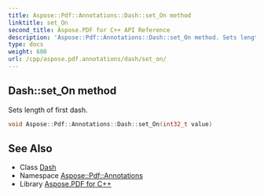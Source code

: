 ```yaml
---
title: Aspose::Pdf::Annotations::Dash::set_On method
linktitle: set_On
second_title: Aspose.PDF for C++ API Reference
description: 'Aspose::Pdf::Annotations::Dash::set_On method. Sets length of first dash in C++.'
type: docs
weight: 600
url: /cpp/aspose.pdf.annotations/dash/set_on/
---
```

## Dash::set_On method


Sets length of first dash.

```cpp
void Aspose::Pdf::Annotations::Dash::set_On(int32_t value)
```

## See Also

* Class [Dash](../)
* Namespace [Aspose::Pdf::Annotations](../../)
* Library [Aspose.PDF for C++](../../../)
